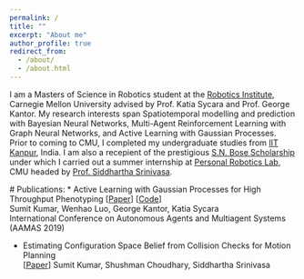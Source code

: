 ```yaml
---
permalink: /
title: ""
excerpt: "About me"
author_profile: true
redirect_from: 
  - /about/
  - /about.html
---
```


I am a Masters of Science in Robotics student at the <a href="http://ri.cmu.edu">Robotics Institute</a>, Carnegie Mellon University advised by Prof. Katia Sycara and Prof. George Kantor. My research interests span Spatiotemporal modelling and prediction with Bayesian Neural Networks, Multi-Agent Reinforcement Learning with Graph Neural Networks, and Active Learning with Gaussian Processes. Prior to coming to CMU, I completed my undergraduate studies from <a href="https://iitk.ac.in/"> IIT Kanpur</a>, India. I am also a recepient of the prestigious <a href="https://www.iusstf.org/program/sn-bose-scholars-program">S.N. Bose Scholarship </a> under which I carried out a summer internship at <a href="https://personalrobotics.cs.washington.edu/">Personal Robotics Lab</a>, CMU headed by <a href="https://goodrobot.ai/">Prof. Siddhartha Srinivasa</a>.  

<div id ="pubications"> 
# Publications:
* Active Learning with Gaussian Processes for High Throughput Phenotyping [<a href="https://arxiv.org/abs/1901.06803">Paper</a>] [<a href="https://github.com/sumitsk/algp.git">Code</a>]<br>
Sumit Kumar, Wenhao Luo, George Kantor, Katia Sycara<br>
International Conference on Autonomous Agents and Multiagent Systems (AAMAS 2019)<br>

* Estimating Configuration Space Belief from Collision Checks for Motion Planning<br>[<a href="https://arxiv.org/abs/1901.07646">Paper</a>]
Sumit Kumar, Shushman Choudhary, Siddhartha Srinivasa<br>

</div>